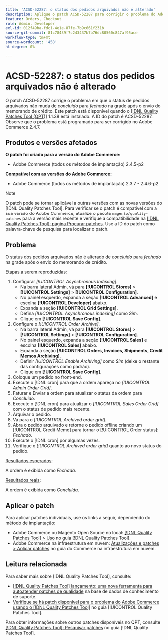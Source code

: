 ```yaml
---
title: 'ACSD-52287: o status dos pedidos arquivados não é alterado'
description: Aplique o patch ACSD-52287 para corrigir o problema do Adobe Commerce em que o status dos pedidos arquivados não muda de *concluído* para *fechado* na grade após o envio do memorando de crédito.
feature: Orders, Checkout
role: Admin, Developer
exl-id: 012f49ba-fdc1-4e1e-87fe-7b9c661f231b
source-git-commit: 81c78439f7c243437b7b76dc80560c847af95ace
workflow-type: tm+mt
source-wordcount: '458'
ht-degree: 0%

---
```


# ACSD-52287: o status dos pedidos arquivados não é alterado

O patch ACSD-52287 corrige o problema em que o status de pedidos arquivados não muda de *concluído* para *fechado* na grade após o envio do memorando de crédito. Este patch está disponível quando o [[!DNL Quality Patches Tool (QPT)]](https://experienceleague.adobe.com/en/docs/commerce-knowledge-base/kb/announcements/commerce-announcements/magento-quality-patches-released-new-tool-to-self-serve-quality-patches) 1.1.38 está instalado. A ID do patch é ACSD-52287. Observe que o problema está programado para ser corrigido no Adobe Commerce 2.4.7.

## Produtos e versões afetados

**O patch foi criado para a versão do Adobe Commerce:**

* Adobe Commerce (todos os métodos de implantação) 2.4.5-p2

**Compatível com as versões do Adobe Commerce:**

* Adobe Commerce (todos os métodos de implantação) 2.3.7 - 2.4.6-p2

>[!NOTE]
>
>O patch pode se tornar aplicável a outras versões com as novas versões do [!DNL Quality Patches Tool]. Para verificar se o patch é compatível com a sua versão do Adobe Commerce, atualize o pacote `magento/quality-patches` para a versão mais recente e verifique a compatibilidade na [[!DNL Quality Patches Tool]: página Procurar patches](https://experienceleague.adobe.com/tools/commerce-quality-patches/index.html). Use a ID do patch como palavra-chave de pesquisa para localizar o patch.

## Problema

O status dos pedidos arquivados não é alterado de *concluído* para *fechado* na grade após o envio do memorando de crédito.

<u>Etapas a serem reproduzidas</u>:

1. Configurar *[!UICONTROL Asynchronous Indexing]*.
   * Na barra lateral Admin, vá para **[!UICONTROL Stores]** > **[!UICONTROL Settings]** > **[!UICONTROL Configuration]**.
   * No painel esquerdo, expanda a seção **[!UICONTROL Advanced]** e escolha **[!UICONTROL Developer]** abaixo.
   * Expanda a seção **[!UICONTROL Grid Settings]**.
   * Defina *[!UICONTROL Asynchronous indexing]* como *Sim*.
   * Clique em **[!UICONTROL Save Config]**.
1. Configure o *[!UICONTROL Order Archive]*.
   * Na barra lateral Admin, vá para **[!UICONTROL Stores]** > **[!UICONTROL Settings]** > **[!UICONTROL Configuration]**.
   * No painel esquerdo, expanda a seção **[!UICONTROL Sales]** e escolha **[!UICONTROL Sales]** abaixo.
   * Expanda a seção **[!UICONTROL Orders, Invoices, Shipments, Credit Memos Archiving]**.
   * Definir *[!UICONTROL Enable Archiving]* como *Sim* (deixe o restante das configurações como padrão).
   * Clique em **[!UICONTROL Save Config]**.
1. Coloque um pedido no front-end.
1. Execute o [!DNL cron] para que a ordem apareça no *[!UICONTROL Admin Order Grid]*.
1. Faturar e Enviar a ordem para atualizar o status da ordem para *Concluído*.
1. Execute o [!DNL cron] para atualizar o *[!UICONTROL Sales Order Grid]* com o status de pedido mais recente.
1. Arquivar o pedido.
1. Vá para o *[!UICONTROL Archived order grid]*.
1. Abra o pedido arquivado e retorne o pedido offline criando um [!UICONTROL Credit Memo] para tornar o [!UICONTROL Order status]: *Fechado*.
1. Execute o [!DNL cron] por algumas vezes.
1. Verifique o *[!UICONTROL Archived order grid]* quanto ao novo status do pedido.

<u>Resultados esperados</u>:

A ordem é exibida como *Fechada*.

<u>Resultados reais</u>:

A ordem é exibida como *Concluída*.

## Aplicar o patch

Para aplicar patches individuais, use os links a seguir, dependendo do método de implantação:

* Adobe Commerce ou Magento Open Source no local: [[!DNL Quality Patches Tool] > Uso](/help/tools/quality-patches-tool/usage.md) no guia [!DNL Quality Patches Tool].
* Adobe Commerce na infraestrutura em nuvem: [Atualizações e patches > Aplicar patches](https://experienceleague.adobe.com/docs/commerce-cloud-service/user-guide/develop/upgrade/apply-patches.html) no guia do Commerce na infraestrutura em nuvem.

## Leitura relacionada

Para saber mais sobre [!DNL Quality Patches Tool], consulte:

* [[!DNL Quality Patches Tool] lançamento: uma nova ferramenta para autoatender patches de qualidade](https://experienceleague.adobe.com/en/docs/commerce-knowledge-base/kb/announcements/commerce-announcements/magento-quality-patches-released-new-tool-to-self-serve-quality-patches) na base de dados de conhecimento de suporte.
* [Verifique se há patch disponível para o problema do Adobe Commerce usando o  [!DNL Quality Patches Tool]](/help/tools/quality-patches-tool/patches-available-in-qpt/check-patch-for-magento-issue-with-magento-quality-patches.md) no guia [!UICONTROL Quality Patches Tool].


Para obter informações sobre outros patches disponíveis no QPT, consulte [[!DNL Quality Patches Tool]: Pesquisar patches](https://experienceleague.adobe.com/tools/commerce-quality-patches/index.html) no guia [!DNL Quality Patches Tool].
